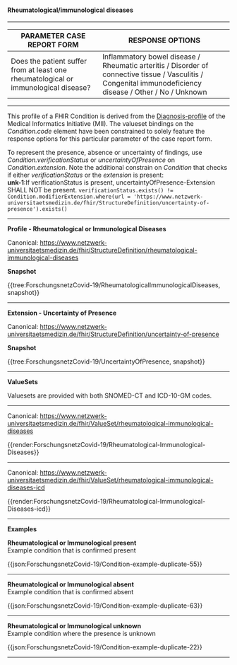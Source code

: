 #### Rheumatological/immunological diseases

---

| PARAMETER CASE REPORT FORM | RESPONSE OPTIONS |
|--------------|-----------|
| Does the patient suffer from at least one rheumatological or immunological disease? | Inflammatory bowel disease / Rheumatic arteritis / Disorder of connective tissue / Vasculitis / Congenital immunodeficiency disease / Other / No / Unknown | 

---

This profile of a FHIR Condition is derived from the [Diagnosis-profile](https://simplifier.net/medizininformatikinitiative-moduldiagnosen/diagnose-duplicate-3) of the Medical Informatics Initiative (MII). The valueset bindings on the *Condition.code* element have been constrained to solely feature the response options for this particular parameter of the case report form. 

To represent the presence, absence or uncertainty of findings, use *Condition.verificationStatus* or *uncertaintyOfPresence* on *Condition.extension*. Note the additional constrain on *Condition* that checks if either *verificationStatus* or the *extension* is present:
<br> 
**unk-1**:If verificationStatus is present, uncertaintyOfPresence-Extension SHALL NOT be present.
`verificationStatus.exists() != Condition.modifierExtension.where(url = 'https://www.netzwerk-universitaetsmedizin.de/fhir/StructureDefinition/uncertainty-of-presence').exists()`

---

**Profile - Rheumatological or Immunological Diseases**

Canonical: https://www.netzwerk-universitaetsmedizin.de/fhir/StructureDefinition/rheumatological-immunological-diseases

**Snapshot**

{{tree:ForschungsnetzCovid-19/RheumatologicalImmunologicalDiseases, snapshot}}

---

**Extension - Uncertainty of Presence**

Canonical: https://www.netzwerk-universitaetsmedizin.de/fhir/StructureDefinition/uncertainty-of-presence

**Snapshot**

{{tree:ForschungsnetzCovid-19/UncertaintyOfPresence, snapshot}}

---

**ValueSets**

Valuesets are provided with both SNOMED-CT and ICD-10-GM codes.

---

Canonical: https://www.netzwerk-universitaetsmedizin.de/fhir/ValueSet/rheumatological-immunological-diseases

{{render:ForschungsnetzCovid-19/Rheumatological-Immunological-Diseases}}

---

Canonical: https://www.netzwerk-universitaetsmedizin.de/fhir/ValueSet/rheumatological-immunological-diseases-icd

{{render:ForschungsnetzCovid-19/Rheumatological-Immunological-Diseases-icd}}

---

**Examples**

**Rheumatological or Immunological present**
<br>
Example condition that is confirmed present 

{{json:ForschungsnetzCovid-19/Condition-example-duplicate-55}} 

---

**Rheumatological or Immunological absent**
<br>
Example condition that is confirmed absent

{{json:ForschungsnetzCovid-19/Condition-example-duplicate-63}} 

---

**Rheumatological or Immunological unknown**
<br>
Example condition where the presence is unknown

{{json:ForschungsnetzCovid-19/Condition-example-duplicate-22}} 

---
